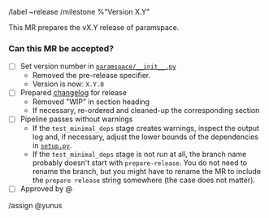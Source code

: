 <!-- Use this template for MRs that prepare for a paramspace release. -->

<!-- 1 - Set as MR title: Prepare release of vX.Y -->
<!-- 2 - Adjust the following quick commands: -->
/label ~release
/milestone %"Version X.Y"

<!-- 3 - Fill in the MR description and the checklist below. -->

This MR prepares the vX.Y release of paramspace.


### Can this MR be accepted?
- [ ] Set version number in [`paramspace/__init__.py`](paramspace/__init__.py)
   - Removed the pre-release specifier.
   - Version is now: `X.Y.0`
- [ ] Prepared [changelog](CHANGELOG.md) for release
   - Removed "WIP" in section heading
   - If necessary, re-ordered and cleaned-up the corresponding section
- [ ] Pipeline passes without warnings
   - If the `test_minimal_deps` stage creates warnings, inspect the output log and, if necessary, adjust the lower bounds of the dependencies in [`setup.py`](setup.py).
   - If the `test_minimal_deps` stage is not *run* at all, the branch name probably doesn't start with `prepare-release`. You do not need to rename the branch, but you might have to rename the MR to include the `prepare release` string somewhere (the case does not matter).
- [ ] Approved by @  <!-- only necessary if there are substantial changes -->

<!-- 4 - If you are not allowed to merge, assign a maintainer now. -->
/assign @yunus
